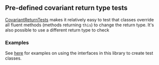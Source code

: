 <head>
  <title>Pre-defined covariant return type tests</title>
</head>

## Pre-defined covariant return type tests

[CovariantReturnTests](../apidocs/com/github/robtimus/junit/support/test/CovariantReturnTests.html) makes it relatively easy to test that classes override all fluent methods (methods returning `this`) to change the return type. It's also possible to use a different return type to check 

### Examples

See [here](https://github.com/robtimus/junit-support/tree/master/src/test/java/com/github/robtimus/junit/support/examples/covariantreturn) for examples on using the interfaces in this library to create test classes.

